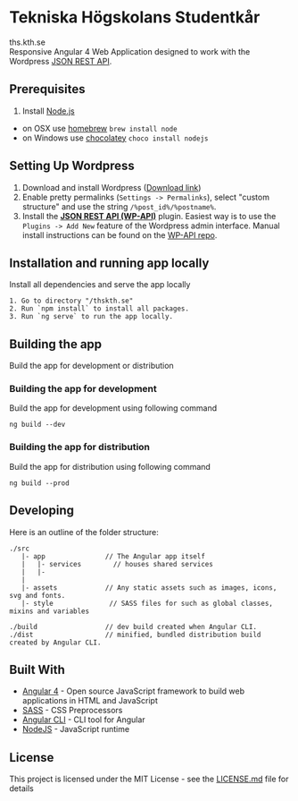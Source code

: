 # Tekniska Högskolans Studentkår

ths.kth.se  
Responsive Angular 4 Web Application designed to work with the Wordpress [JSON REST API](http://wp-api.org).

## Prerequisites

1. Install [Node.js](http://nodejs.org)

- on OSX use [homebrew](http://brew.sh) `brew install node`
- on Windows use [chocolatey](https://chocolatey.org/) `choco install nodejs`

## Setting Up Wordpress

1. Download and install Wordpress ([Download link](https://wordpress.org/download/))
2. Enable pretty permalinks (`Settings -> Permalinks`), select "custom structure" and use the string `/%post_id%/%postname%`.
3. Install the [**JSON REST API (WP-API)**](https://wordpress.org/plugins/json-rest-api/) plugin. Easiest way is to use the `Plugins -> Add New` feature of the Wordpress
   admin interface. Manual install instructions can be found on the [WP-API repo](https://github.com/WP-API/WP-API#installation).

## Installation and running app locally

Install all dependencies and serve the app locally

```
1. Go to directory "/thskth.se"
2. Run `npm install` to install all packages.
3. Run `ng serve` to run the app locally.
```

## Building the app

Build the app for development or distribution

### Building the app for development

Build the app for development using following command

```
ng build --dev
```

### Building the app for distribution

Build the app for distribution using following command

```
ng build --prod
```

## Developing

Here is an outline of the folder structure:

```
./src
   |- app               // The Angular app itself
   |   |- services        // houses shared services
   |   |-
   |
   |- assets            // Any static assets such as images, icons, svg and fonts.
   |- style              // SASS files for such as global classes, mixins and variables

./build                 // dev build created when Angular CLI.
./dist                  // minified, bundled distribution build created by Angular CLI.
```

## Built With

- [Angular 4](http://angularjs.blogspot.se/2017/03/angular-400-now-available.html) - Open source JavaScript framework to build web applications in HTML and JavaScript
- [SASS](http://sass-lang.com/) - CSS Preprocessors
- [Angular CLI](https://cli.angular.io/) - CLI tool for Angular
- [NodeJS](https://nodejs.org/en/) - JavaScript runtime

## License

This project is licensed under the MIT License - see the [LICENSE.md](LICENSE.md) file for details
